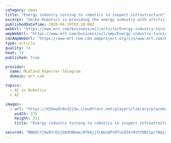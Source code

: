 ```yaml
---
category: news
title: "Energy industry turning to robotics to inspect infrastructure"
excerpt: "Gecko Robotics is providing the energy industry with artificial intelligence-enabled robots to inspect infrastructure and supply massive amounts of data to help predict failures before they occur."
publishedDateTime: 2020-04-19T03:28:00Z
webUrl: "https://www.mrt.com/business/oil/article/Energy-industry-turning-to-robotics-to-inspect-15210735.php"
ampWebUrl: "https://www.mrt.com/business/oil/amp/Energy-industry-turning-to-robotics-to-inspect-15210735.php"
cdnAmpWebUrl: "https://www-mrt-com.cdn.ampproject.org/c/s/www.mrt.com/business/oil/amp/Energy-industry-turning-to-robotics-to-inspect-15210735.php"
type: article
quality: 74
heat: 74
published: true

provider:
  name: Midland Reporter-Telegram
  domain: mrt.com

topics:
  - AI in Robotics
  - AI

images:
  - url: "https://d29xw9s9x32j3w.cloudfront.net/players/library/placeholder.png"
    width: 375
    height: 211
    title: "Energy industry turning to robotics to inspect infrastructure"

secured: "BNb6CYj9w97rDyjb6dhNbee/07kbjjYLNouQP+Rfuv9Z4+8thfOB2ip/7NqianxMhlOZQPUupOEOeVgdKEYYhpuae3+M00K8P0phzLxKlxXJQdtOk1fS+LkyoTL3gd+rPjreeepWzfM9+Z7jJqlLVcbcgglJjEdtrUoDFeDYp34qeoDy0wRsZRgiBH6oh2a5Sgd9ihPU+HNx7WcOcuK1n5ppcYELD9AQApzLy0EmWjhoahcQ6WQi5GHHIBwXmqMh0+rc1Fz9rfusCNJPGuuHrjJur5S4CMGWA6yfMwmnSckcKZVnxzKe93OPsIhchLVv;fiWq6qFOH53fRVtr1tzA5g=="
---
```


